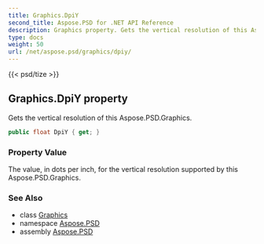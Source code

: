 ```yaml
---
title: Graphics.DpiY
second_title: Aspose.PSD for .NET API Reference
description: Graphics property. Gets the vertical resolution of this Aspose.PSD.Graphics
type: docs
weight: 50
url: /net/aspose.psd/graphics/dpiy/
---
```

{{< psd/tize >}}
## Graphics.DpiY property

Gets the vertical resolution of this Aspose.PSD.Graphics.

```csharp
public float DpiY { get; }
```

### Property Value

The value, in dots per inch, for the vertical resolution supported by this Aspose.PSD.Graphics.

### See Also

* class [Graphics](../)
* namespace [Aspose.PSD](../../graphics/)
* assembly [Aspose.PSD](../../../)


